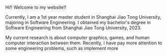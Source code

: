 [//]: # (Write your biography here. Tell the world about yourself. Link to your favorite [subreddit]&#40;http://reddit.com&#41;. You can )

[//]: # (put a picture in, too. The code is already in, just name your picture `prof_pic.jpg` and put it in the `img/` folder.)

[//]: # ()
[//]: # (Put your address / P.O. box / other info right below your picture. You can also disable any these elements by editing )

[//]: # (`profile` property of the YAML header of your `_pages/about.md`. Edit `_bibliography/papers.bib` and Jekyll will render )

[//]: # (your [publications page]&#40;/al-folio/publications/&#41; automatically.)

[//]: # ()
[//]: # (Link to your social media connections, too. This theme is set up to use [Font Awesome icons]&#40;https://fontawesome.com/&#41; )

[//]: # (and [Academicons]&#40;https://jpswalsh.github.io/academicons/&#41;, like the ones below. Add your Facebook, Twitter, LinkedIn, Google Scholar, or just disable all )

[//]: # (of them.)

[//]: # ( )

Hi!! Welcome to my website!!

Currently, I am a 1st year master student in Shanghai Jiao Tong University, majoring
in Software Engineering. I obtained my bachelor's degree in Software Engineering from Shanghai Jiao Tong University, 2023. 

My current research is about computer graphics, games, and human computer interaction between them. Recently, 
I have pay more attention to some engineering problems, such as implement more 

